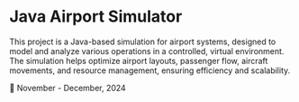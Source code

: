 # Java Airport Simulator

This project is a Java-based simulation for airport systems, designed to model and analyze various operations in a controlled, virtual environment. The simulation helps optimize airport layouts, passenger flow, aircraft movements, and resource management, ensuring efficiency and scalability.

📅 November - December, 2024
